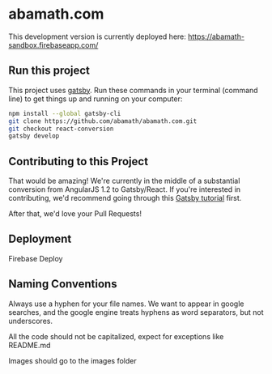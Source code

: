 # abamath.com

This development version is currently deployed here: https://abamath-sandbox.firebaseapp.com/

## Run this project

This project uses [gatsby](https://www.gatsbyjs.org/). Run these commands in your terminal (command line) to get things up and running on your computer:

```sh
npm install --global gatsby-cli
git clone https://github.com/abamath/abamath.com.git
git checkout react-conversion
gatsby develop
```

## Contributing to this Project

That would be amazing! We're currently in the middle of a substantial conversion from AngularJS 1.2 to Gatsby/React. If you're interested in contributing, we'd recommend going through this [Gatsby tutorial](https://www.gatsbyjs.org/tutorial/) first.

After that, we'd love your Pull Requests!

## Deployment

Firebase Deploy

## Naming Conventions
Always use a hyphen for your file names. We want to appear in google searches, and the google engine treats hyphens as word separators, but not underscores.

All the code should not be capitalized, expect for exceptions like README.md

Images should go to the images folder
    